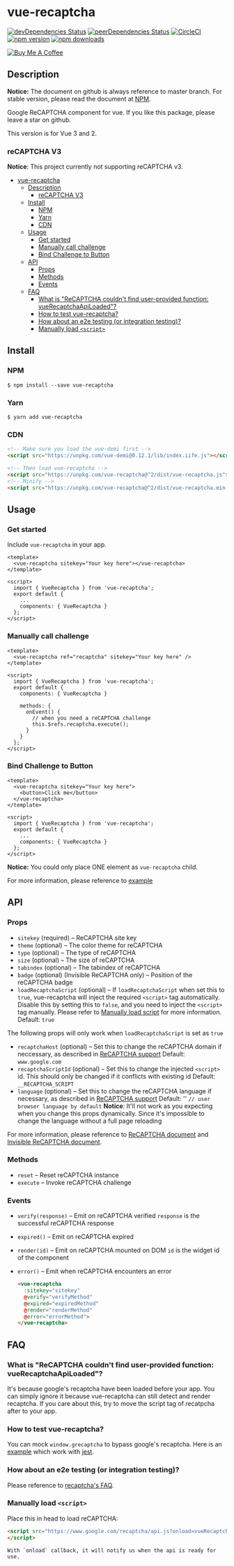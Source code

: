 vue-recaptcha
=============
[![devDependencies Status](https://david-dm.org/DanSnow/vue-recaptcha/dev-status.svg)](https://david-dm.org/DanSnow/vue-recaptcha?type=dev)
[![peerDependencies Status](https://david-dm.org/DanSnow/vue-recaptcha/peer-status.svg)](https://david-dm.org/DanSnow/vue-recaptcha?type=peer)
[![CircleCI](https://circleci.com/gh/DanSnow/vue-recaptcha.svg?style=shield)](https://circleci.com/gh/DanSnow/vue-recaptcha)
[![npm version](https://img.shields.io/npm/v/vue-recaptcha.svg?style=flat)](https://www.npmjs.com/package/vue-recaptcha)
[![npm downloads](https://img.shields.io/npm/dm/vue-recaptcha.svg?style=flat)](https://www.npmjs.com/package/vue-recaptcha)

<a href="https://www.buymeacoffee.com/4bLIeMVjZ" target="_blank"><img src="https://www.buymeacoffee.com/assets/img/custom_images/orange_img.png" alt="Buy Me A Coffee" style="height: auto !important;width: auto !important;" ></a>

Description
-----------

**Notice:** The document on github is always reference to master branch. For stable version, please read the document at [NPM](https://www.npmjs.com/package/vue-recaptcha).

Google ReCAPTCHA component for vue.
If you like this package, please leave a star on github.

This version is for Vue 3 and 2.

### reCAPTCHA V3

**Notice**: This project currently not supporting reCAPTCHA v3.

<!-- TOC -->

- [vue-recaptcha](#vue-recaptcha)
  - [Description](#description)
    - [reCAPTCHA V3](#recaptcha-v3)
  - [Install](#install)
    - [NPM](#npm)
    - [Yarn](#yarn)
    - [CDN](#cdn)
  - [Usage](#usage)
    - [Get started](#get-started)
    - [Manually call challenge](#manually-call-challenge)
    - [Bind Challenge to Button](#bind-challenge-to-button)
  - [API](#api)
    - [Props](#props)
    - [Methods](#methods)
    - [Events](#events)
  - [FAQ](#faq)
    - [What is "ReCAPTCHA couldn't find user-provided function: vueRecaptchaApiLoaded"?](#what-is-recaptcha-couldnt-find-user-provided-function-vuerecaptchaapiloaded)
    - [How to test vue-recaptcha?](#how-to-test-vue-recaptcha)
    - [How about an e2e testing (or integration testing)?](#how-about-an-e2e-testing-or-integration-testing)
    - [Manually load `<script>`](#manually-load-script)

<!-- /TOC -->

## Install ##

### NPM ###

```shell
$ npm install --save vue-recaptcha
```

### Yarn ###

```shell
$ yarn add vue-recaptcha
```

### CDN ###
```html
<!-- Make sure you load the vue-demi first -->
<script src="https://unpkg.com/vue-demi@0.12.1/lib/index.iife.js"></script>

<!-- Then load vue-recaptcha -->
<script src="https://unpkg.com/vue-recaptcha@^2/dist/vue-recaptcha.js"></script>
<!-- Minify -->
<script src="https://unpkg.com/vue-recaptcha@^2/dist/vue-recaptcha.min.js"></script>
```

## Usage ##

### Get started ###
Include `vue-recaptcha` in your app.

```vue
<template>
  <vue-recaptcha sitekey="Your key here"></vue-recaptcha>
</template>

<script>
  import { VueRecaptcha } from 'vue-recaptcha';
  export default {
    ...
    components: { VueRecaptcha }
  };
</script>
```

### Manually call challenge ###

```vue
<template>
  <vue-recaptcha ref="recaptcha" sitekey="Your key here" />
</template>

<script>
  import { VueRecaptcha } from 'vue-recaptcha';
  export default {
    components: { VueRecaptcha }

    methods: {
      onEvent() {
        // when you need a reCAPTCHA challenge
        this.$refs.recaptcha.execute();
      }
    }
  };
</script>
```

### Bind Challenge to Button ###
```vue
<template>
  <vue-recaptcha sitekey="Your key here">
    <button>Click me</button>
  </vue-recaptcha>
</template>

<script>
  import { VueRecaptcha } from 'vue-recaptcha';
  export default {
    ...
    components: { VueRecaptcha }
  };
</script>
```

**Notice:** You could only place ONE element as `vue-recaptcha` child.

For more information, please reference to [example](example)

## API ##

### Props ###
- `sitekey` (required) –
  ReCAPTCHA site key
- `theme` (optional) –
  The color theme for reCAPTCHA
- `type` (optional) –
  The type of reCAPTCHA
- `size` (optional) –
  The size of reCAPTCHA
- `tabindex` (optional) –
  The tabindex of reCAPTCHA
- `badge` (optional) (Invisible ReCAPTCHA only) –
  Position of the reCAPTCHA badge
- `loadRecaptchaScript` (optional) –
  If `loadRecaptchaScript` when set this to `true`, vue-recaptcha will inject the required `<script>` tag automatically.
  Disable this by setting this to `false`, and you need to inject the `<script>` tag manually. Please refer to [Manually load script](#manually-load-script) for more information.
  Default: `true`

The following props will only work when `loadRecaptchaScript` is set as `true`

- `recaptchaHost` (optional) –
  Set this to change the reCAPTCHA domain if neccessary, as described in [ReCAPTCHA support][recaptcha-global]
  Default: `www.google.com`
- `recaptchaScriptId` (optional) –
  Set this to change the injected `<script>` id. This should only be changed if it conflicts with existing id
  Default: `__RECAPTCHA_SCRIPT`
- `language` (optional) –
  Set this to change the reCAPTCHA language if necessary, as described in [ReCAPTCHA support][recaptcha-global]
  Default: '' `// user browser language by default`
  **Notice**: It'll not work as you expecting when you change this props dynamically. Since it's impossible to change the language without a full page reloading

For more information, please reference to [ReCAPTCHA document][recaptcha-params] and [Invisible ReCAPTCHA document][invisible-recaptcha-params].

### Methods ###

- `reset` –
  Reset reCAPTCHA instance
- `execute` –
  Invoke reCAPTCHA challenge

### Events ###

- `verify(response)` –
  Emit on reCAPTCHA verified
  `response` is the successful reCAPTCHA response
- `expired()` –
  Emit on reCAPTCHA expired
- `render(id)` –
  Emit on reCAPTCHA mounted on DOM
  `id` is the widget id of the component
- `error()` –
  Emit when reCAPTCHA encounters an error

  ```html
  <vue-recaptcha
    :sitekey="sitekey"
    @verify="verifyMethod"
    @expired="expiredMethod"
    @render="renderMethod"
    @error="errorMethod">
  </vue-recaptcha>
  ```
## FAQ ##

### What is "ReCAPTCHA couldn't find user-provided function: vueRecaptchaApiLoaded"? ###

It's because google's recaptcha have been loaded before your app.
You can simply ignore it because vue-recaptcha can still detect and render recaptcha.
If you care about this, try to move the script tag of recatpcha after to your app.

### How to test vue-recaptcha? ###

You can mock `window.grecaptcha` to bypass google's recaptcha.
Here is an [example](example/__tests__/example.spec.js) which work with [jest](https://facebook.github.io/jest/).

### How about an e2e testing (or integration testing)? ###

Please reference to [recaptcha's FAQ](https://developers.google.com/recaptcha/docs/faq#id-like-to-run-automated-tests-with-recaptcha-v2-what-should-i-do).

### Manually load `<script>`

Place this in head to load reCAPTCHA:
```html
<script src="https://www.google.com/recaptcha/api.js?onload=vueRecaptchaApiLoaded&render=explicit" async defer>
</script>
```
```
With `onload` callback, it will notify us when the api is ready for use.
```

[example]: https://github.com/DanSnow/vue-recaptcha/tree/master/example
[recaptcha-params]: https://developers.google.com/recaptcha/docs/display#render_param
[invisible-recaptcha-params]: https://developers.google.com/recaptcha/docs/invisible#render_param
[recaptcha-global]: https://developers.google.com/recaptcha/docs/faq#can-i-use-recaptcha-globally
